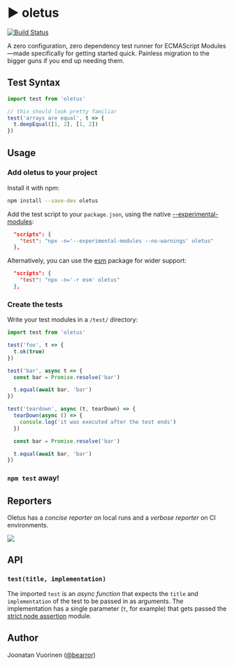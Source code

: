 # ▶ oletus

[![Build Status](https://travis-ci.org/bearror/oletus.svg?branch=master)](https://travis-ci.org/bearror/oletus)

A zero configuration, zero dependency test runner for ECMAScript Modules—made specifically for getting started quick. Painless migration to the bigger guns if you end up needing them.

## Test Syntax

```js
import test from 'oletus'

// this should look pretty familiar
test('arrays are equal', t => {
  t.deepEqual([1, 2], [1, 2])
})
```

## Usage

### Add oletus to your project

Install it with npm:
```bash
npm install --save-dev oletus
```
Add the test script to your `package.json`, using the native [--experimental-modules](https://nodejs.org/api/esm.html#esm_ecmascript_modules):
```json
  "scripts": {
    "test": "npx -n='--experimental-modules --no-warnings' oletus"
  },
```
Alternatively, you can use the [esm](https://github.com/standard-things/esm#esm) package for wider support:
```json
  "scripts": {
    "test": "npx -n='-r esm' oletus"
  },
```

### Create the tests

Write your test modules in a `/test/` directory:
```js
import test from 'oletus'

test('foo', t => {
  t.ok(true)
})

test('bar', async t => {
  const bar = Promise.resolve('bar')

  t.equal(await bar, 'bar')
})

test('teardown', async (t, tearDown) => {
  tearDown(async () => {
    console.log('it was executed after the test ends')
  })

  const bar = Promise.resolve('bar')

  t.equal(await bar, 'bar')
})
```

### `npm test` away!

## Reporters

Oletus has a *concise reporter* on local runs and a *verbose reporter* on CI environments.

<img src="./oletus-reporters.png">


## API

### `test(title, implementation)`
The imported `test` is an *async function* that expects the `title` and `implementation` of the test to be passed in as arguments. The implementation has a single parameter (`t`, for example) that gets passed the [strict node assertion](https://nodejs.org/api/assert.html#assert_strict_mode) module.

## Author

Joonatan Vuorinen ([@bearror](https://twitter.com/bearror))
